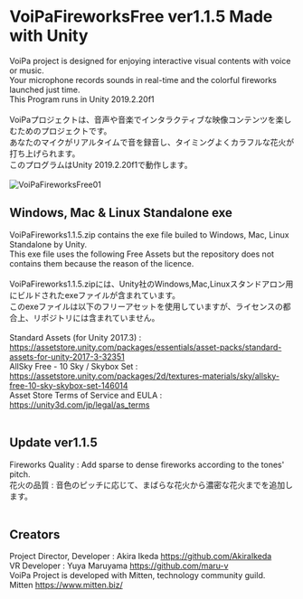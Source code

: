 # VoiPaFireworksFree ver1.1.5 Made with Unity
VoiPa project is designed for enjoying interactive visual contents with voice or music.  
Your microphone records sounds in real-time and the colorful fireworks launched just time.  
This Program runs in Unity 2019.2.20f1  
<br>
VoiPaプロジェクトは、音声や音楽でインタラクティブな映像コンテンツを楽しむためのプロジェクトです。  
あなたのマイクがリアルタイムで音を録音し、タイミングよくカラフルな花火が打ち上げられます。  
このプログラムはUnity 2019.2.20f1で動作します。  
<br>
![VoiPaFireworksFree01](https://user-images.githubusercontent.com/46648955/86839282-31427b00-c0dc-11ea-909f-99eaf201ad0d.png)
<br>
## Windows, Mac & Linux Standalone exe  
VoiPaFireworks1.1.5.zip contains the exe file builed to Windows, Mac, Linux Standalone by Unity.  
This exe file uses the following Free Assets but the repository does not contains them because the reason of the licence.  
<br>
VoiPaFireworks1.1.5.zipには、Unity社のWindows,Mac,Linuxスタンドアロン用にビルドされたexeファイルが含まれています。  
このexeファイルは以下のフリーアセットを使用していますが、ライセンスの都合上、リポジトリには含まれていません。  
<br>
Standard Assets (for Unity 2017.3) : https://assetstore.unity.com/packages/essentials/asset-packs/standard-assets-for-unity-2017-3-32351  
AllSky Free - 10 Sky / Skybox Set : https://assetstore.unity.com/packages/2d/textures-materials/sky/allsky-free-10-sky-skybox-set-146014  
Asset Store Terms of Service and EULA : https://unity3d.com/jp/legal/as_terms  
<br>
## Update ver1.1.5    
Fireworks Quality : Add sparse to dense fireworks according to the tones' pitch.  
花火の品質 : 音色のピッチに応じて、まばらな花火から濃密な花火までを追加します。  
<br>
## Creators
Project Director, Developer : Akira Ikeda https://github.com/AkiraIkeda  
VR Developer : Yuya Maruyama https://github.com/maru-v  
VoiPa Project is developed with Mitten, technology community guild.  
Mitten https://www.mitten.biz/  
